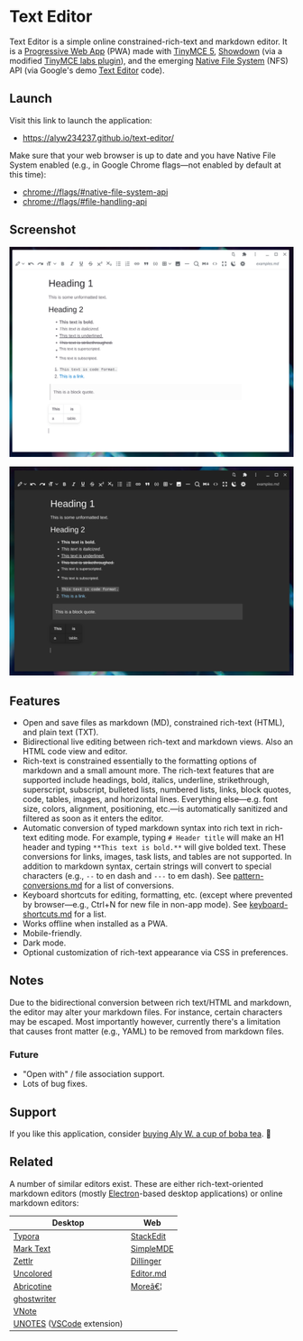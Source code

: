 # Text Editor

Text Editor is a simple online constrained-rich-text and markdown editor. It is a [Progressive Web App](https://web.dev/progressive-web-apps/) (PWA) made with [TinyMCE 5](https://github.com/tinymce/tinymce), [Showdown](https://github.com/showdownjs/showdown) (via a modified [TinyMCE labs plugin](https://www.tiny.cloud/labs/markdown/)), and the emerging [Native File System](https://web.dev/native-file-system/) (NFS) API (via Google's demo [Text Editor](https://github.com/GoogleChromeLabs/text-editor) code).

## Launch

Visit this link to launch the application:

<ul><li><a href="https://alyw234237.github.io/text-editor/">https://alyw234237.github.io/text-editor/</a></li></ul>

Make sure that your web browser is up to date and you have Native File System enabled (e.g., in Google Chrome flags—not enabled by default at this time):

<ul><li><a href="chrome://flags/#native-file-system-api">chrome://flags/#native-file-system-api</a></li><li><a href="chrome://flags/#file-handling-api">chrome://flags/#file-handling-api</a></li></ul>

## Screenshot

![Screenshot](images/screenshot-light-mode.png)

![Screenshot](images/screenshot-dark-mode.png)

## Features

<ul><li>Open and save files as markdown (MD), constrained rich-text (HTML), and plain text (TXT).</li><li>Bidirectional live editing between rich-text and markdown views. Also an HTML code view and editor.</li><li>Rich-text is constrained essentially to the formatting options of markdown and a small amount more. The rich-text features that are supported include headings, bold, italics, underline, strikethrough, superscript, subscript, bulleted lists, numbered lists, links, block quotes, code, tables, images, and horizontal lines. Everything else—e.g. font size, colors, alignment, positioning, etc.—is automatically sanitized and filtered as soon as it enters the editor.</li><li>Automatic conversion of typed markdown syntax into rich text in rich-text editing mode. For example, typing <code># Header title</code> will make an H1 header and typing <code>**This text is bold.**</code> will give bolded text. These conversions for links, images, task lists, and tables are not supported. In addition to markdown syntax, certain strings will convert to special characters (e.g., <code>--</code> to en dash and <code>---</code> to em dash). See <a href="docs/pattern-conversions.md">pattern-conversions.md</a> for a list of conversions.</li><li>Keyboard shortcuts for editing, formatting, etc. (except where prevented by browser—e.g., Ctrl+N for new file in non-app mode). See <a href="docs/keyboard-shortcuts.md">keyboard-shortcuts.md</a> for a list.</li><li>Works offline when installed as a PWA.</li><li>Mobile-friendly.</li><li>Dark mode.</li><li>Optional customization of rich-text appearance via CSS in preferences.</li></ul>

## Notes

Due to the bidirectional conversion between rich text/HTML and markdown, the editor may alter your markdown files. For instance, certain characters may be escaped. Most importantly however, currently there's a limitation that causes front matter (e.g., YAML) to be removed from markdown files.

### Future

<ul><li>"Open with" / file association support.</li><li>Lots of bug fixes.</li></ul>

## Support

If you like this application, consider [buying Aly W. a cup of boba tea](https://www.buymeacoffee.com/alyw234237). 🧋

## Related

A number of similar editors exist. These are either rich-text-oriented markdown editors (mostly [Electron](https://www.electronjs.org/)\-based desktop applications) or online markdown editors:

| Desktop | Web |
| --- | --- |
| [Typora](https://typora.io/) | [StackEdit](https://stackedit.io/) |
| [Mark Text](https://github.com/marktext/marktext) | [SimpleMDE](https://simplemde.com/) |
| [Zettlr](https://github.com/Zettlr/Zettlr) | [Dillinger](https://dillinger.io/) |
| [Uncolored](https://github.com/n457/Uncolored) | [Editor.md](http://editor.md/) |
| [Abricotine](http://abricotine.brrd.fr/) | [Moreâ€¦](https://www.webfx.com/blog/web-design/online-markdown-editors/) |
| [ghostwriter](https://wereturtle.github.io/ghostwriter/) |  |
| [VNote](https://github.com/tamlok/vnote) |  |
| [UNOTES](https://marketplace.visualstudio.com/items?itemName=ryanmcalister.Unotes) ([VSCode](https://github.com/microsoft/vscode) extension) |  |

